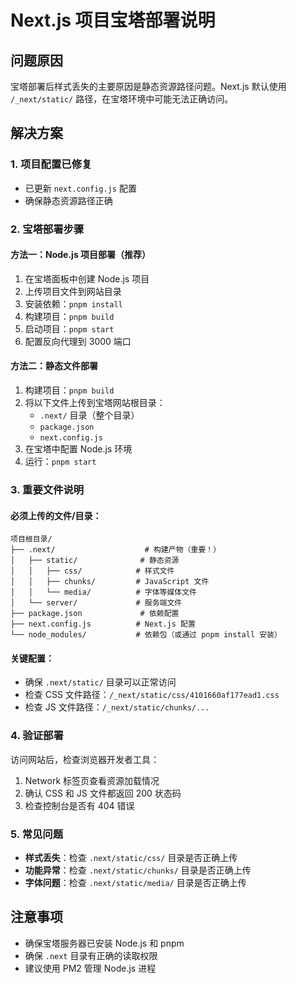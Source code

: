 # Next.js 项目宝塔部署说明

## 问题原因
宝塔部署后样式丢失的主要原因是静态资源路径问题。Next.js 默认使用 `/_next/static/` 路径，在宝塔环境中可能无法正确访问。

## 解决方案

### 1. 项目配置已修复
- 已更新 `next.config.js` 配置
- 确保静态资源路径正确

### 2. 宝塔部署步骤

#### 方法一：Node.js 项目部署（推荐）
1. 在宝塔面板中创建 Node.js 项目
2. 上传项目文件到网站目录
3. 安装依赖：`pnpm install`
4. 构建项目：`pnpm build`
5. 启动项目：`pnpm start`
6. 配置反向代理到 3000 端口

#### 方法二：静态文件部署
1. 构建项目：`pnpm build`
2. 将以下文件上传到宝塔网站根目录：
   - `.next/` 目录（整个目录）
   - `package.json`
   - `next.config.js`
3. 在宝塔中配置 Node.js 环境
4. 运行：`pnpm start`

### 3. 重要文件说明

#### 必须上传的文件/目录：
```
项目根目录/
├── .next/                    # 构建产物（重要！）
│   ├── static/              # 静态资源
│   │   ├── css/            # 样式文件
│   │   ├── chunks/         # JavaScript 文件
│   │   └── media/          # 字体等媒体文件
│   └── server/             # 服务端文件
├── package.json             # 依赖配置
├── next.config.js          # Next.js 配置
└── node_modules/           # 依赖包（或通过 pnpm install 安装）
```

#### 关键配置：
- 确保 `.next/static/` 目录可以正常访问
- 检查 CSS 文件路径：`/_next/static/css/4101660af177ead1.css`
- 检查 JS 文件路径：`/_next/static/chunks/...`

### 4. 验证部署
访问网站后，检查浏览器开发者工具：
1. Network 标签页查看资源加载情况
2. 确认 CSS 和 JS 文件都返回 200 状态码
3. 检查控制台是否有 404 错误

### 5. 常见问题
- **样式丢失**：检查 `.next/static/css/` 目录是否正确上传
- **功能异常**：检查 `.next/static/chunks/` 目录是否正确上传
- **字体问题**：检查 `.next/static/media/` 目录是否正确上传

## 注意事项
- 确保宝塔服务器已安装 Node.js 和 pnpm
- 确保 `.next` 目录有正确的读取权限
- 建议使用 PM2 管理 Node.js 进程
